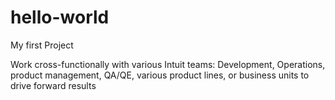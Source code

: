 # hello-world
My first Project

Work cross-functionally with various Intuit teams: Development, Operations, product management, QA/QE, various product lines, or business units to drive forward results
